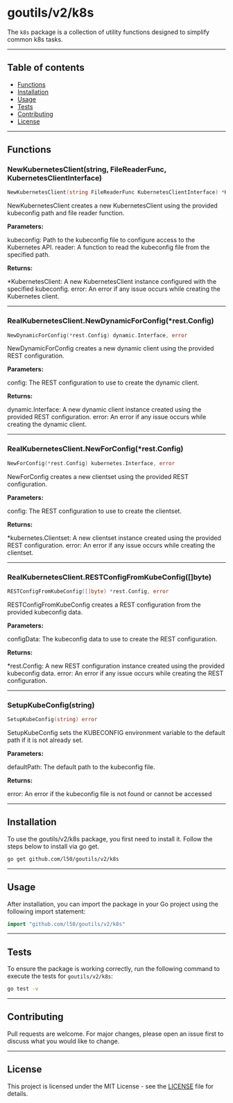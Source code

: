 # goutils/v2/k8s

The `k8s` package is a collection of utility functions
designed to simplify common k8s tasks.

---

## Table of contents

- [Functions](#functions)
- [Installation](#installation)
- [Usage](#usage)
- [Tests](#tests)
- [Contributing](#contributing)
- [License](#license)

---

## Functions

### NewKubernetesClient(string, FileReaderFunc, KubernetesClientInterface)

```go
NewKubernetesClient(string FileReaderFunc KubernetesClientInterface) *KubernetesClient error
```

NewKubernetesClient creates a new KubernetesClient using the provided
kubeconfig path and file reader function.

**Parameters:**

kubeconfig: Path to the kubeconfig file to configure access to the Kubernetes
API.
reader: A function to read the kubeconfig file from the specified path.

**Returns:**

*KubernetesClient: A new KubernetesClient instance configured with the
specified kubeconfig.
error: An error if any issue occurs while creating the Kubernetes client.

---

### RealKubernetesClient.NewDynamicForConfig(*rest.Config)

```go
NewDynamicForConfig(*rest.Config) dynamic.Interface, error
```

NewDynamicForConfig creates a new dynamic client using the provided REST
configuration.

**Parameters:**

config: The REST configuration to use to create the dynamic client.

**Returns:**

dynamic.Interface: A new dynamic client instance created using the provided
REST configuration.
error: An error if any issue occurs while creating the dynamic client.

---

### RealKubernetesClient.NewForConfig(*rest.Config)

```go
NewForConfig(*rest.Config) kubernetes.Interface, error
```

NewForConfig creates a new clientset using the provided REST configuration.

**Parameters:**

config: The REST configuration to use to create the clientset.

**Returns:**

*kubernetes.Clientset: A new clientset instance created using the provided
REST configuration.
error: An error if any issue occurs while creating the clientset.

---

### RealKubernetesClient.RESTConfigFromKubeConfig([]byte)

```go
RESTConfigFromKubeConfig([]byte) *rest.Config, error
```

RESTConfigFromKubeConfig creates a REST configuration from the provided
kubeconfig data.

**Parameters:**

configData: The kubeconfig data to use to create the REST configuration.

**Returns:**

*rest.Config: A new REST configuration instance created using the provided
kubeconfig data.
error: An error if any issue occurs while creating the REST configuration.

---

### SetupKubeConfig(string)

```go
SetupKubeConfig(string) error
```

SetupKubeConfig sets the KUBECONFIG environment variable to the default path
if it is not already set.

**Parameters:**

defaultPath: The default path to the kubeconfig file.

**Returns:**

error: An error if the kubeconfig file is not found or cannot be accessed

---

## Installation

To use the goutils/v2/k8s package, you first need to install it.
Follow the steps below to install via go get.

```bash
go get github.com/l50/goutils/v2/k8s
```

---

## Usage

After installation, you can import the package in your Go project
using the following import statement:

```go
import "github.com/l50/goutils/v2/k8s"
```

---

## Tests

To ensure the package is working correctly, run the following
command to execute the tests for `goutils/v2/k8s`:

```bash
go test -v
```

---

## Contributing

Pull requests are welcome. For major changes,
please open an issue first to discuss what
you would like to change.

---

## License

This project is licensed under the MIT
License - see the [LICENSE](../LICENSE)
file for details.

